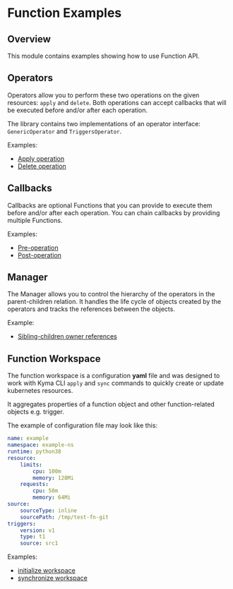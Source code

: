 # Function Examples

## Overview

This module contains examples showing how to use Function API.

## Operators

Operators allow you to perform these two operations on the given resources: `apply` and `delete`. 
Both operations can accept callbacks that will be executed before and/or after each operation.

The library contains two implementations of an operator interface: `GenericOperator` and `TriggersOperator`.

Examples:

* [Apply operation](./cmd/operator/apply/main.go)
* [Delete operation](./cmd/operator/delete/main.go)

## Callbacks

Callbacks are optional Functions that you can provide to execute them before and/or after each operation. You can chain callbacks by providing multiple Functions.

Examples:

* [Pre-operation](./cmd/callbacks/pre/main.go)
* [Post-operation](./cmd/callbacks/pre/main.go)

## Manager

The Manager allows you to control the hierarchy of the operators in the parent-children relation. It handles the life cycle of objects created by the operators and tracks the references between the objects.

Example:
* [Sibling-children owner references](./cmd/manager/main.go) 

## Function Workspace

The function workspace is a configuration __yaml__ file and was designed to work with Kyma CLI `apply` and `sync` commands to quickly create or update kubernetes resources.

It aggregates properties of a function object and other function-related objects e.g. trigger.

The example of configuration file may look like this: 

```yaml
name: example
namespace: example-ns
runtime: python38
resource:
    limits:
        cpu: 100m
        memory: 128Mi
    requests:
        cpu: 50m
        memory: 64Mi
source:
    sourceType: inline
    sourcePath: /tmp/test-fn-git
triggers:
    version: v1
    type: t1
    source: src1
```

Examples:

* [initialize workspace](./cmd/workspace/init/main.go)
* [synchronize workspace](./cmd/workspace/sync/main.go)
